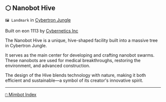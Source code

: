 ## ⬡ Nanobot Hive

`🖼️ Landmark` in [Cybertron Jungle](<https://zeithalt.github.io/r/cybertron_jungle.html>)

Built on eon 1113 by [Cybernetics Inc](<https://zeithalt.github.io/r/cybernetics_inc.html>)

The Nanobot Hive is a unique, hive-shaped facility built into a massive tree in Cybertron Jungle. 

It serves as the main center for developing and crafting nanobot swarms. These nanobots are used for medical breakthroughs, restoring the environment, and advanced construction.

The design of the Hive blends technology with nature, making it both efficient and sustainable—a symbol of its creator's innovative spirit.

-----
[`📑` Mimbot Index](<https://zeithalt.github.io/r/#a300>)
<!---
keywords:  
aliases: 
-->